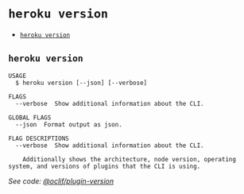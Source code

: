 `heroku version`
================



* [`heroku version`](#heroku-version)

## `heroku version`

```
USAGE
  $ heroku version [--json] [--verbose]

FLAGS
  --verbose  Show additional information about the CLI.

GLOBAL FLAGS
  --json  Format output as json.

FLAG DESCRIPTIONS
  --verbose  Show additional information about the CLI.

    Additionally shows the architecture, node version, operating system, and versions of plugins that the CLI is using.
```

_See code: [@oclif/plugin-version](https://github.com/oclif/plugin-version/blob/v1.3.0/src/commands/version.ts)_
